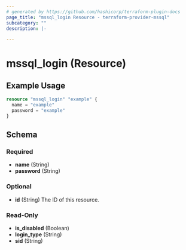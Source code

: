 ```yaml
---
# generated by https://github.com/hashicorp/terraform-plugin-docs
page_title: "mssql_login Resource - terraform-provider-mssql"
subcategory: ""
description: |-
  
---
```


# mssql_login (Resource)



## Example Usage

```terraform
resource "mssql_login" "example" {
  name = "example"
  password = "example"
}
```

<!-- schema generated by tfplugindocs -->
## Schema

### Required

- **name** (String)
- **password** (String)

### Optional

- **id** (String) The ID of this resource.

### Read-Only

- **is_disabled** (Boolean)
- **login_type** (String)
- **sid** (String)


